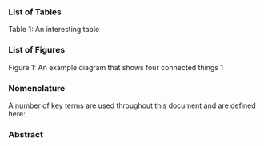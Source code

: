 ### List of Tables

Table 1: An interesting table


### List of Figures

<!-- Adjust page numbers as necessary -->
Figure 1: An example diagram that shows four connected things		1

### Nomenclature

A number of key terms are used throughout this document and are defined here:

<!-- A nomenclature section can be useful way of defining common terms without having to include a lot of bracketed terms in your document. If you prefer to introduce terms when they are first used, remove this section -->

### Abstract

<!-- The abstract should be the last thing you write, it is a summary of the introduction that is only a few sentences long. At most it should be a couple of paragraphs. It must be very succinct. -->